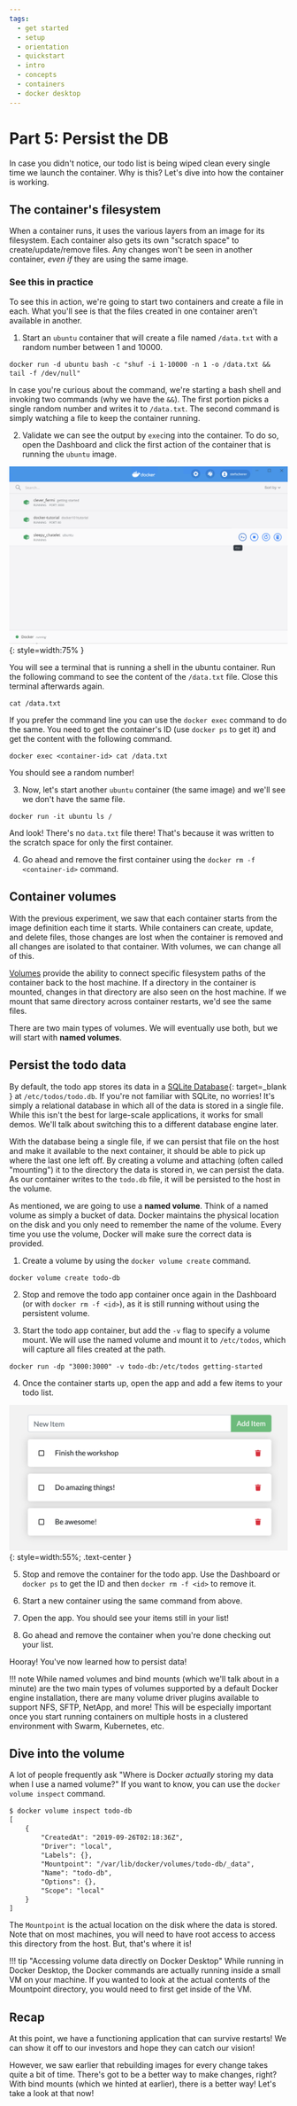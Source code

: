 ```yaml
---
tags:
  - get started
  - setup
  - orientation
  - quickstart
  - intro
  - concepts
  - containers
  - docker desktop
---
```


# Part 5: Persist the DB

In case you didn't notice, our todo list is being wiped clean every single time
we launch the container. Why is this? Let's dive into how the container is
working.

## The container's filesystem

When a container runs, it uses the various layers from an image for its
filesystem. Each container also gets its own "scratch space" to
create/update/remove files. Any changes won't be seen in another container,
_even if_ they are using the same image.

### See this in practice

To see this in action, we're going to start two containers and create a file in
each. What you'll see is that the files created in one container aren't
available in another.

1. Start an `ubuntu` container that will create a file named `/data.txt` with a
random number between 1 and 10000.

```shell
docker run -d ubuntu bash -c "shuf -i 1-10000 -n 1 -o /data.txt && tail -f /dev/null"
```

In case you're curious about the command, we're starting a bash shell and
invoking two commands (why we have the `&&`). The first portion picks a single
random number and writes it to `/data.txt`. The second command is simply
watching a file to keep the container running.

2. Validate we can see the output by `exec`ing into the container. To do so,
open the Dashboard and click the first action of the container that is running
the `ubuntu` image.

![Dashboard open CLI into ubuntu container](../assets/images/get-started/dashboard-open-cli-ubuntu.png){: style=width:75% }

You will see a terminal that is running a shell in the ubuntu container. Run
the following command to see the content of the `/data.txt` file. Close this
terminal afterwards again.

```shell
cat /data.txt
```

If you prefer the command line you can use the `docker exec` command to do the
same. You need to get the container's ID (use `docker ps` to get it) and get
the content with the following command.

```shell
docker exec <container-id> cat /data.txt
```

You should see a random number!

3. Now, let's start another `ubuntu` container (the same image) and we'll see
we don't have the same file.

```shell
docker run -it ubuntu ls /
```

And look! There's no `data.txt` file there! That's because it was written to
the scratch space for only the first container.

4. Go ahead and remove the first container using the
`docker rm -f <container-id>` command.

## Container volumes

With the previous experiment, we saw that each container starts from the image
definition each time it starts. While containers can create, update, and delete
files, those changes are lost when the container is removed and all changes are
isolated to that container. With volumes, we can change all of this.

[Volumes](../../storage/volumes.md) provide the ability to connect specific
filesystem paths of the container back to the host machine. If a directory in
the container is mounted, changes in that directory are also seen on the host
machine. If we mount that same directory across container restarts, we'd see
the same files.

There are two main types of volumes. We will eventually use both, but we will
start with **named volumes**.

## Persist the todo data

By default, the todo app stores its data in a [SQLite Database](https://www.sqlite.org/index.html){: target=_blank }
at `/etc/todos/todo.db`. If you're not familiar with SQLite, no worries! It's
simply a relational database in which all of the data is stored in a single file.
While this isn't the best for large-scale applications, it works for small
demos. We'll talk about switching this to a different database engine later.

With the database being a single file, if we can persist that file on the host
and make it available to the next container, it should be able to pick up where
the last one left off. By creating a volume and attaching (often called "mounting")
it to the directory the data is stored in, we can persist the data. As our
container writes to the `todo.db` file, it will be persisted to the host in the
volume.

As mentioned, we are going to use a **named volume**. Think of a named volume
as simply a bucket of data. Docker maintains the physical location on the disk
and you only need to remember the name of the volume. Every time you use the
volume, Docker will make sure the correct data is provided.

1. Create a volume by using the `docker volume create` command.

```shell
docker volume create todo-db
```

2. Stop and remove the todo app container once again in the Dashboard
(or with `docker rm -f <id>`), as it is still running without using the
persistent volume.

3. Start the todo app container, but add the `-v` flag to specify a volume
mount. We will use the named volume and mount
it to `/etc/todos`, which will capture all files created at the path.

```shell
docker run -dp "3000:3000" -v todo-db:/etc/todos getting-started
```

4. Once the container starts up, open the app and add a few items to your todo
list.

![Items added to todo list](../assets/images/get-started/items-added.png){: style=width:55%; .text-center }

5. Stop and remove the container for the todo app. Use the Dashboard or
`docker ps` to get the ID and then `docker rm -f <id>` to remove it.

6. Start a new container using the same command from above.

7. Open the app. You should see your items still in your list!

8. Go ahead and remove the container when you're done checking out your list.

Hooray! You've now learned how to persist data!

!!! note
    While named volumes and bind mounts (which we'll talk about in a minute)
    are the two main types of volumes supported by a default Docker engine
    installation, there are many volume driver plugins available to support
    NFS, SFTP, NetApp, and more! This will be especially important once you
    start running containers on multiple hosts in a clustered environment with
    Swarm, Kubernetes, etc.

## Dive into the volume

A lot of people frequently ask "Where is Docker _actually_ storing my data when
I use a named volume?" If you want to know, you can use the
`docker volume inspect` command.

```shell
$ docker volume inspect todo-db
[
    {
        "CreatedAt": "2019-09-26T02:18:36Z",
        "Driver": "local",
        "Labels": {},
        "Mountpoint": "/var/lib/docker/volumes/todo-db/_data",
        "Name": "todo-db",
        "Options": {},
        "Scope": "local"
    }
]
```

The `Mountpoint` is the actual location on the disk where the data is stored.
Note that on most machines, you will need to have root access to access this
directory from the host. But, that's where it is!

!!! tip "Accessing volume data directly on Docker Desktop"
    While running in Docker Desktop, the Docker commands are actually running
    inside a small VM on your machine. If you wanted to look at the actual
    contents of the Mountpoint directory, you would need to first get inside
    of the VM.

## Recap

At this point, we have a functioning application that can survive restarts! We
can show it off to our investors and hope they can catch our vision!

However, we saw earlier that rebuilding images for every change takes quite a
bit of time. There's got to be a better way to make changes, right? With bind
mounts (which we hinted at earlier), there is a better way! Let's take a look
at that now!
